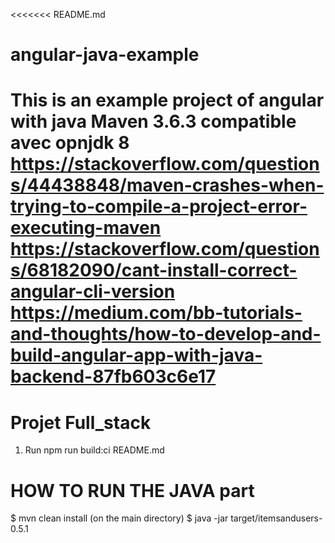 <<<<<<< README.md
# angular-java-example
This is an example project of angular with java
Maven 3.6.3 compatible avec opnjdk 8
https://stackoverflow.com/questions/44438848/maven-crashes-when-trying-to-compile-a-project-error-executing-maven
https://stackoverflow.com/questions/68182090/cant-install-correct-angular-cli-version
https://medium.com/bb-tutorials-and-thoughts/how-to-develop-and-build-angular-app-with-java-backend-87fb603c6e17
=======
# Projet Full_stack

1. Run npm run build:ci
 README.md

# HOW TO RUN THE JAVA part
$ mvn clean install (on the main directory)
$ java -jar target/itemsandusers-0.5.1



